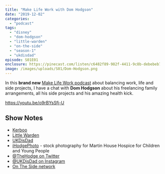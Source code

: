 ```yaml
---
title: "Make Life Work with Dom Hodgson"
date: "2019-12-02"
categories: 
  - "podcast"
tags: 
  - "disney"
  - "dom-hodgson"
  - "little-warden"
  - "on-the-side"
  - "season-1"
  - "ukdisdad"
episode: S01E01
enclosure: https://pinecast.com/listen/c6482f89-982f-4411-9c8b-debebeb7d099.mp3
image: /images/uploads/S01/Dom-Hodgson.png
---
```


In this **brand new** [Make Life Work podcast](https://sijobling.com/makelifework/) about balancing work, life and side projects, I have a chat with **Dom Hodgson** about his freelancing family arrangements, all his side projects and his amazing health kick.

https://youtu.be/o9rBYsSfj-U

## Show Notes

- [Kerboo](https://kerboo.com/)
- [Little Warden](http://LittleWarden.com)
- [UKDisDad](http://UKDisDad.com)
- [iHodgePhoto](http://www.ihodgephoto.com/) - stock photography for Martin House Hospice for Children and Young People
- [@TheHodge on Twitter](https://twitter.com/TheHodge)
- [@UKDisDad on Instagram](https://instagram.com/UKDisDad)
- [On The Side network](https://ontheside.network/)
